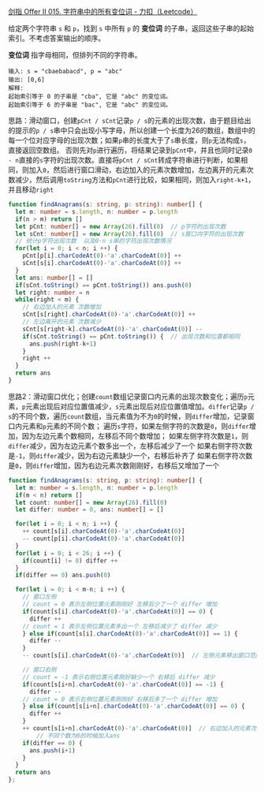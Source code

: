 [剑指 Offer II 015. 字符串中的所有变位词 - 力扣（Leetcode）](https://leetcode.cn/problems/VabMRr/description/)

给定两个字符串 `s` 和 `p`，找到 `s` 中所有 `p` 的 **变位词** 的子串，返回这些子串的起始索引。不考虑答案输出的顺序。

**变位词** 指字母相同，但排列不同的字符串。

```
输入: s = "cbaebabacd", p = "abc"
输出: [0,6]
解释:
起始索引等于 0 的子串是 "cba", 它是 "abc" 的变位词。
起始索引等于 6 的子串是 "bac", 它是 "abc" 的变位词。
```

思路：滑动窗口，创建`pCnt / sCnt`记录`p / s`的元素的出现次数，由于题目给出的提示的`p / s`串中只会出现小写字母，所以创建一个长度为26的数组，数组中的每一个位对应字母的出现次数；如果`p`串的长度大于了`s`串长度，则`p`无法构成`s`，直接返回空数组。
否则先对`p`进行遍历，将结果记录到`pCnt`中，并且也同时记录`0 - n`直接的`s`字符的出现次数。直接将`pCnt / sCnt`转成字符串进行判断，如果相同，则加入`0`，然后进行窗口滑动，右边加入的元素次数增加，左边离开的元素次数减少，然后调用`toString`方法和`pCnt`进行比较，如果相同，则加入`right-k+1`，并且移动`right`

```typescript
function findAnagrams(s: string, p: string): number[] {
  let m: number = s.length, n: number = p.length
  if(n > m) return []
  let pCnt: number[] = new Array(26).fill(0)  // p字符的出现次数
  let sCnt: number[] = new Array(26).fill(0)  // s窗口内字符的出现次数
  // 统计p字符出现次数  以及0-n s串的字符出现次数情况
  for(let i = 0; i < n; i ++) {
    pCnt[p[i].charCodeAt(0)-'a'.charCodeAt(0)] ++
    sCnt[s[i].charCodeAt(0)-'a'.charCodeAt(0)] ++
  }
  let ans: number[] = []
  if(sCnt.toString() == pCnt.toString()) ans.push(0)
  let right: number = n
  while(right < m) {
    // 右边加入的元素 次数增加
    sCnt[s[right].charCodeAt(0)-'a'.charCodeAt(0)] ++
    // 左边离开的元素 次数减少
    sCnt[s[right-k].charCodeAt(0)-'a'.charCodeAt(0)] --
    if(sCnt.toString() == pCnt.toString()) {  // 出现次数和位置都相同
      ans.push(right-k+1)
    }
    right ++
  }
  return ans
}
```

思路2：滑动窗口优化；创建`count`数组记录窗口内元素的出现次数变化；遍历`p`元素，`p`元素出现后对应位置值减少，`s`元素出现后对应位置值增加。`differ`记录`p / s`的不同个数，遍历`count`数组，当元素值为不为`0`的时候，则`differ`增加，记录窗口内元素和`p`元素的不同个数；
遍历`s`字符，如果左侧字符的次数是`0`，则`differ`增加，因为左边元素个数相同，左移后不同个数增加；
如果左侧字符次数是`1`，则`differ`减少，因为左边元素个数多出一个，左移后减少了一个
如果右侧字符次数是`-1`，则`differ`减少，因为右边元素缺少一个，右移后补齐了
如果右侧字符次数是`0`，则`differ`增加，因为右边元素次数刚刚好，右移后又增加了一个

```typescript
function findAnagrams(s: string, p: string): number[] {
  let m: number = s.length, n: number = p.length
  if(m < n) return []
  let count: number[] = new Array(26).fill(0)
  let differ: number = 0, ans: number[] = []

  for(let i = 0; i < n; i ++) {
    ++ count[s[i].charCodeAt(0)-'a'.charCodeAt(0)]
    -- count[p[i].charCodeAt(0)-'a'.charCodeAt(0)]
  }
  for(let i = 0; i < 26; i ++) {
    if(count[i] != 0) differ ++
  }
  if(differ == 0) ans.push(0)

  for(let i = 0; i < m-n; i ++) {
    // 窗口左侧
    // count = 0 表示左侧位置元素刚刚好 左移后少了一个 differ 增加
    if(count[s[i].charCodeAt(0)-'a'.charCodeAt(0)] == 0) {
      differ ++
    // count = 1 表示左侧位置元素多出一个 左移后减少了 differ 减少
    } else if(count[s[i].charCodeAt(0)-'a'.charCodeAt(0)] == 1) {
      differ --
    }
    -- count[s[i].charCodeAt(0)-'a'.charCodeAt(0)]  // 左侧元素移出窗口范围 次数减少

    // 窗口右侧
    // count = -1 表示右侧位置元素刚好缺少一个 右移后 differ 减少
    if(count[s[i+n].charCodeAt(0)-'a'.charCodeAt(0)] == -1) {
      differ --
    // count = 0 表示右侧位置元素刚刚好 右移后多了一个 differ 增加
    } else if(count[s[i+n].charCodeAt(0)-'a'.charCodeAt(0)] == 0) {
      differ ++
    }
    ++ count[s[i+n].charCodeAt(0)-'a'.charCodeAt(0)]  // 右边加入的元素次数增加
		// 不同个数为0的时候加入ans
    if(differ == 0) {
      ans.push(i+1)
    }
  }
  return ans
};
```


